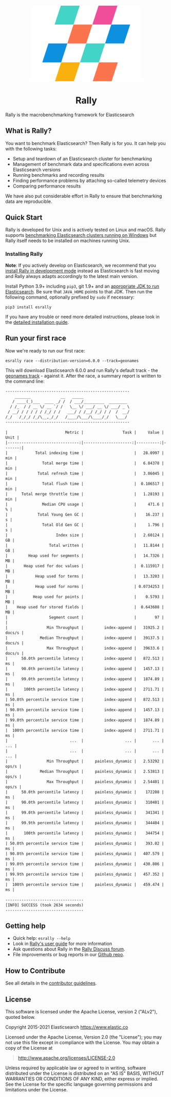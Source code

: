 <p align="center"><img alt="Rally logo" src="https://raw.githubusercontent.com/elastic/rally/master/docs/rally-logo.svg" width="350px"></p>

<h1 align="center">Rally</h1>

Rally is the macrobenchmarking framework for Elasticsearch

## What is Rally?

You want to benchmark Elasticsearch? Then Rally is for you. It can help you with the following tasks:

* Setup and teardown of an Elasticsearch cluster for benchmarking
* Management of benchmark data and specifications even across Elasticsearch versions
* Running benchmarks and recording results
* Finding performance problems by attaching so-called telemetry devices
* Comparing performance results

We have also put considerable effort in Rally to ensure that benchmarking data are reproducible.

## Quick Start

Rally is developed for Unix and is actively tested on Linux and macOS. Rally supports [benchmarking Elasticsearch clusters running on Windows](http://esrally.readthedocs.io/en/stable/recipes.html#benchmarking-an-existing-cluster) but Rally itself needs to be installed on machines running Unix.

### Installing Rally

**Note**: If you actively develop on Elasticsearch, we recommend that you [install Rally in development mode](https://esrally.readthedocs.io/en/latest/developing.html#installation-instructions-for-development) instead as Elasticsearch is fast moving and Rally always adapts accordingly to the latest main version.

Install Python 3.9+ including `pip3`, git 1.9+ and an [appropriate JDK to run Elasticsearch](https://www.elastic.co/support/matrix#matrix_jvm). Be sure that `JAVA_HOME` points to that JDK. Then run the following command, optionally prefixed by `sudo` if necessary:

    pip3 install esrally


If you have any trouble or need more detailed instructions, please look in the [detailed installation guide](https://esrally.readthedocs.io/en/latest/install.html).

## Run your first race

Now we're ready to run our first race:

    esrally race --distribution-version=6.0.0 --track=geonames

This will download Elasticsearch 6.0.0 and run Rally's default track - the [geonames track](https://github.com/elastic/rally-tracks/tree/master/geonames) - against it. After the race, a summary report is written to the command line:

    ------------------------------------------------------
        _______             __   _____
       / ____(_)___  ____ _/ /  / ___/_________  ________
      / /_  / / __ \/ __ `/ /   \__ \/ ___/ __ \/ ___/ _ \
     / __/ / / / / / /_/ / /   ___/ / /__/ /_/ / /  /  __/
    /_/   /_/_/ /_/\__,_/_/   /____/\___/\____/_/   \___/
    ------------------------------------------------------

    |                         Metric |                 Task |     Value |   Unit |
    |-------------------------------:|---------------------:|----------:|-------:|
    |            Total indexing time |                      |   28.0997 |    min |
    |               Total merge time |                      |   6.84378 |    min |
    |             Total refresh time |                      |   3.06045 |    min |
    |               Total flush time |                      |  0.106517 |    min |
    |      Total merge throttle time |                      |   1.28193 |    min |
    |               Median CPU usage |                      |     471.6 |      % |
    |             Total Young Gen GC |                      |    16.237 |      s |
    |               Total Old Gen GC |                      |     1.796 |      s |
    |                     Index size |                      |   2.60124 |     GB |
    |                  Total written |                      |   11.8144 |     GB |
    |         Heap used for segments |                      |   14.7326 |     MB |
    |       Heap used for doc values |                      |  0.115917 |     MB |
    |            Heap used for terms |                      |   13.3203 |     MB |
    |            Heap used for norms |                      | 0.0734253 |     MB |
    |           Heap used for points |                      |    0.5793 |     MB |
    |    Heap used for stored fields |                      |  0.643608 |     MB |
    |                  Segment count |                      |        97 |        |
    |                 Min Throughput |         index-append |   31925.2 | docs/s |
    |              Median Throughput |         index-append |   39137.5 | docs/s |
    |                 Max Throughput |         index-append |   39633.6 | docs/s |
    |      50.0th percentile latency |         index-append |   872.513 |     ms |
    |      90.0th percentile latency |         index-append |   1457.13 |     ms |
    |      99.0th percentile latency |         index-append |   1874.89 |     ms |
    |       100th percentile latency |         index-append |   2711.71 |     ms |
    | 50.0th percentile service time |         index-append |   872.513 |     ms |
    | 90.0th percentile service time |         index-append |   1457.13 |     ms |
    | 99.0th percentile service time |         index-append |   1874.89 |     ms |
    |  100th percentile service time |         index-append |   2711.71 |     ms |
    |                           ...  |                  ... |       ... |    ... |
    |                           ...  |                  ... |       ... |    ... |
    |                 Min Throughput |     painless_dynamic |   2.53292 |  ops/s |
    |              Median Throughput |     painless_dynamic |   2.53813 |  ops/s |
    |                 Max Throughput |     painless_dynamic |   2.54401 |  ops/s |
    |      50.0th percentile latency |     painless_dynamic |    172208 |     ms |
    |      90.0th percentile latency |     painless_dynamic |    310401 |     ms |
    |      99.0th percentile latency |     painless_dynamic |    341341 |     ms |
    |      99.9th percentile latency |     painless_dynamic |    344404 |     ms |
    |       100th percentile latency |     painless_dynamic |    344754 |     ms |
    | 50.0th percentile service time |     painless_dynamic |    393.02 |     ms |
    | 90.0th percentile service time |     painless_dynamic |   407.579 |     ms |
    | 99.0th percentile service time |     painless_dynamic |   430.806 |     ms |
    | 99.9th percentile service time |     painless_dynamic |   457.352 |     ms |
    |  100th percentile service time |     painless_dynamic |   459.474 |     ms |

    ----------------------------------
    [INFO] SUCCESS (took 2634 seconds)
    ----------------------------------


## Getting help

* Quick help: `esrally --help`
* Look in [Rally's user guide](https://esrally.readthedocs.io/) for more information
* Ask questions about Rally in the [Rally Discuss forum](https://discuss.elastic.co/tags/c/elastic-stack/elasticsearch/rally).
* File improvements or bug reports in our [Github repo](https://github.com/elastic/rally/issues).

## How to Contribute

See all details in the [contributor guidelines](https://github.com/elastic/rally/blob/master/CONTRIBUTING.md).


## License

This software is licensed under the Apache License, version 2 ("ALv2"), quoted below.

Copyright 2015-2021 Elasticsearch <https://www.elastic.co>

Licensed under the Apache License, Version 2.0 (the "License"); you may not
use this file except in compliance with the License. You may obtain a copy of
the License at

> http://www.apache.org/licenses/LICENSE-2.0

Unless required by applicable law or agreed to in writing, software
distributed under the License is distributed on an "AS IS" BASIS, WITHOUT
WARRANTIES OR CONDITIONS OF ANY KIND, either express or implied. See the
License for the specific language governing permissions and limitations under
the License.
